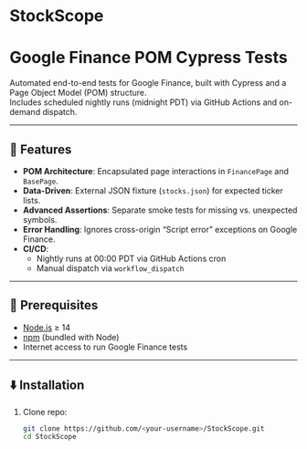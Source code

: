 # StockScope
# Google Finance POM Cypress Tests

Automated end-to-end tests for Google Finance, built with Cypress and a Page Object Model (POM) structure.  
Includes scheduled nightly runs (midnight PDT) via GitHub Actions and on-demand dispatch.

---
## 🚀 Features

- **POM Architecture**: Encapsulated page interactions in `FinancePage` and `BasePage`.  
- **Data-Driven**: External JSON fixture (`stocks.json`) for expected ticker lists.  
- **Advanced Assertions**: Separate smoke tests for missing vs. unexpected symbols.  
- **Error Handling**: Ignores cross-origin “Script error” exceptions on Google Finance.  
- **CI/CD**:  
  - Nightly runs at 00:00 PDT via GitHub Actions cron  
  - Manual dispatch via `workflow_dispatch`  

---

## 🔧 Prerequisites

- [Node.js](https://nodejs.org/) ≥ 14  
- [npm](https://npmjs.com) (bundled with Node)  
- Internet access to run Google Finance tests  

---

## ⬇️ Installation

1. Clone repo:  
   ```bash
   git clone https://github.com/<your-username>/StockScope.git
   cd StockScope
